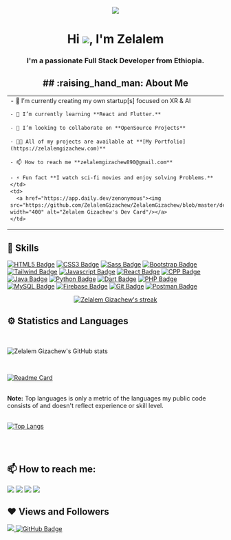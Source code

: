 <p align="center"><img height="auto" src="https://media.giphy.com/media/RbDKaczqWovIugyJmW/giphy.gif"/></p>
<h1 align="center">Hi <img src="https://raw.githubusercontent.com/MartinHeinz/MartinHeinz/master/wave.gif" width="30px">, I'm Zelalem</h1>
<h3 align="center">I'm a passionate Full Stack Developer from Ethiopia.</h3>

<h2 align="center">
## :raising_hand_man: About Me
</h2>
<table align="center">
  <tr>
    <td>
    - 🔭 I’m currently creating my own startup[s] focused on XR & AI

    - 🌱 I’m currently learning **React and Flutter.**

    - 👯 I’m looking to collaborate on **OpenSource Projects**

    - 👨‍💻 All of my projects are available at **[My Portfolio](https://zelalemgizachew.com)**

    - 📫 How to reach me **zelalemgizachew890@gmail.com**

    - ⚡ Fun fact **I watch sci-fi movies and enjoy solving Problems.**
    </td>
    <td>
      <a href="https://app.daily.dev/zenonymous"><img src="https://github.com/ZelalemGizachew/ZelalemGizachew/blob/master/devcard.svg" width="400" alt="Zelalem Gizachew's Dev Card"/></a>
    </td>
  </tr>
</table>


## 🚀 Skills

<!-- <p align="left">
    <a href="https://www.java.com" target="_blank"> <img src="https://img.icons8.com/color/48/000000/java-coffee-cup-logo.png"/> </a>
    <a href="https://reactjs.org/" target="_blank"> <img src="https://img.icons8.com/color/48/000000/react-native.png"/> </a>
    <a href="https://developer.mozilla.org/en-US/docs/Web/JavaScript" target="_blank"> <img src="https://img.icons8.com/color/48/000000/javascript.png"/> </a>
    <a href="https://www.w3.org/html/" target="_blank"> <img src="https://img.icons8.com/color/48/000000/html-5.png"/> </a>
    <a href="https://www.w3schools.com/css/" target="_blank"> <img src="https://img.icons8.com/color/48/000000/css3.png"/> </a>
    <a href="https://getbootstrap.com" target="_blank"> <img src="https://img.icons8.com/color/48/000000/bootstrap.png"/> </a>
    <a href="https://www.python.org" target="_blank"> <img src="https://img.icons8.com/color/48/000000/python.png"/> </a>
    <a style="padding-right:8px;" href="https://www.mysql.com/" target="_blank"> <img src="https://img.icons8.com/fluent/50/000000/mysql-logo.png"/> </a>
    <a href="https://www.mongodb.com/" target="_blank"> <img src="https://raw.githubusercontent.com/devicons/devicon/master/icons/mongodb/mongodb-original-wordmark.svg" alt="mongodb" width="48" height="48"/> </a>
    <a href="https://firebase.google.com/" target="_blank"> <img src="https://img.icons8.com/color/48/000000/firebase.png"/> </a>
    <a href="https://postman.com" target="_blank"> <img src="https://www.vectorlogo.zone/logos/getpostman/getpostman-icon.svg" alt="postman" width="45" height="45"/> </a>
    <a href="https://git-scm.com/" target="_blank"> <img src="https://img.icons8.com/color/48/000000/git.png"/> </a>
    <a href="https://redux.js.org" target="_blank"> <img src="https://img.icons8.com/color/48/000000/redux.png"/> </a>
</p> -->

<!-- [![React Native Badge](https://img.shields.io/badge/-React_Native-f0f?style=for-the-badge&labelColor=black&logo=react&logoColor=f0f)](#) [![Nodejs Badge](https://img.shields.io/badge/-Nodejs-3C873A?style=for-the-badge&labelColor=black&logo=node.js&logoColor=3C873A)](#) [![Flutter Badge](https://img.shields.io/badge/-Flutter-104beb?style=for-the-badge&labelColor=black&logo=flutter&logoColor=104beb)](#) [![MongoDB Badge](https://img.shields.io/badge/-MongoDB-3f3e42?style=for-the-badge&labelColor=black&logo=mongodb&logoColor=3f3e42)](#)

-->

[![HTML5 Badge](https://img.shields.io/badge/-HTML5-f06529?style=for-the-badge&labelColor=black&logo=html5&logoColor=f06529)](#) [![CSS3 Badge](https://img.shields.io/badge/-CSS3-2965f1?style=for-the-badge&labelColor=black&logo=css3&logoColor=2965f1)](#) [![Sass Badge](https://img.shields.io/badge/Sass-c69?style=for-the-badge&labelColor=black&logo=sass&logoColor=c69)](#) [![Bootstrap Badge](https://img.shields.io/badge/-Bootstrap-563d7c?style=for-the-badge&labelColor=black&logo=Bootstrap&logoColor=563d7c)](#) [![Tailwind Badge](https://img.shields.io/badge/-Tailwind-61DBFB?style=for-the-badge&labelColor=black&logo=tailwindcss&logoColor=61DBFB)](#) [![Javascript Badge](https://img.shields.io/badge/-Javascript-F0DB4F?style=for-the-badge&labelColor=black&logo=javascript&logoColor=F0DB4F)](#) [![React Badge](https://img.shields.io/badge/-React-61DBFB?style=for-the-badge&labelColor=black&logo=react&logoColor=61DBFB)](#) [![CPP Badge](https://img.shields.io/badge/-C++-044F88?style=for-the-badge&labelColor=black&logo=cplusplus&logoColor=044F88)](#) [![Java Badge](https://img.shields.io/badge/-Java-5382a1?style=for-the-badge&labelColor=black&logo=java&logoColor=5382a1)](#) [![Python Badge](https://img.shields.io/badge/-Python-4B8BBE?style=for-the-badge&labelColor=black&logo=python&logoColor=4B8BBE)](#) [![Dart Badge](https://img.shields.io/badge/-Dart-4597ce?style=for-the-badge&labelColor=black&logo=dart&logoColor=4597ce)](#) [![PHP Badge](https://img.shields.io/badge/-PHP-474A8A?style=for-the-badge&labelColor=black&logo=php&logoColor=474A8A)](#) [![MySQL Badge](https://img.shields.io/badge/-MySQL-00758F?style=for-the-badge&labelColor=black&logo=mysql&logoColor=00758F)](#) [![Firebase Badge](https://img.shields.io/badge/-Firebase-FFA611?style=for-the-badge&labelColor=black&logo=Firebase&logoColor=FFA611)](#) [![Git Badge](https://img.shields.io/badge/-Git-f34f29?style=for-the-badge&labelColor=black&logo=git&logoColor=f34f29)](#) [![Postman Badge](https://img.shields.io/badge/-Postman-EF5B25?style=for-the-badge&labelColor=black&logo=postman&logoColor=EF5B25)](#)

<p align="center">
    <a href="https://github.com/ZelalemGizachew/github-readme-streak-stats">
        <img title="🔥 Get streak stats for your profile at git.io/streak-stats" alt="Zelalem Gizachew's streak" src="https://github-readme-streak-stats.herokuapp.com/?user=ZelalemGizachew&theme=black-ice&hide_border=true&stroke=0000&background=060A0CD0"/>
    </a>
</p>

## ⚙ Statistics and Languages

  <br/>
<!--   ![Zelalem Gizachew's GitHub stats](https://github-readme-stats.vercel.app/api?username=ZelalemGizachew&show_icons=true&theme=radical) -->

![Zelalem Gizachew's GitHub stats](https://github-readme-stats-five-gules.vercel.app/api?username=ZelalemGizachew&count_private=true&show_icons=true&theme=radical)

<!--  -->
  <br/>

[![Readme Card](https://github-readme-stats-five-gules.vercel.app/api/pin/?username=ZelalemGizachew&repo=github-readme-stats)](https://github.com/ZelalemGizachew/github-readme-stats)

  <br/>
  <b>Note:</b> Top languages is only a metric of the languages my public code consists of and doesn't reflect experience or skill level.
<br/>
<br/>

[![Top Langs](https://github-readme-stats-five-gules.vercel.app/api/top-langs/?username=ZelalemGizachew&layout=compact)](https://github.com/ZelalemGizachew/github-readme-stats)

<!-- <a href="https://github.com/ZelalemGizachew/github-readme-activity-graph"><img alt="Zelalem Gizachew's Activity Graph" src="https://github-readme-stats-five-gules.vercel.app?username=ZelalemGizachew&bg_color=0D1117&color=5BCDEC&line=5BCDEC&point=FFFFFF&hide_border=true" /></a> -->

<br/>
<br/>

## 📫 How to reach me:

<p align="left">
  <a href = "https://t.me/zenonymous"><img src="https://img.icons8.com/color/48/000000/telegram-app--v1.png"/></a> <a href = "https://twitter.com/Zelalem25615527"><img src="https://img.icons8.com/fluent/48/000000/twitter.png"/></a> <a href = "https://www.instagram.com/zenonymous001/"><img src="https://img.icons8.com/fluent/48/000000/instagram-new.png"/></a> <a href = "https://www.youtube.com/channel/UC4YjaLM2VzG-sBDs84qEinw"><img src="https://img.icons8.com/color/48/000000/youtube-play.png"/></a>
</p>

## ❤ Views and Followers

<a href="https://github.com/ZelalemGizachew/github-profile-views-counter"><img src="https://komarev.com/ghpvc/?username=ZelalemGizachew">
</a>
<a href="https://github.com/ZelalemGizachew?tab=followers"><img src="https://img.shields.io/github/followers/ZelalemGizachew?label=Followers&style=social" alt="GitHub Badge"></a>
